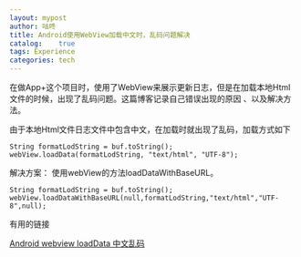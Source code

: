 ```yaml
---
layout: mypost
author: 咕咚
title: Android使用WebView加载中文时，乱码问题解决
catalog:    true
tags: Experience
categories: tech 
---
```

在做App+这个项目时，使用了WebView来展示更新日志，但是在加载本地Html文件的时候，出现了乱码问题。这篇博客记录自己错误出现的原因
、以及解决方法。

由于本地Html文件日志文件中包含中文，在加载时就出现了乱码，加载方式如下


    String formatLodString = buf.toString();
    webView.loadData(formatLodString, "text/html", "UTF-8");

解决方案：
使用webView的方法loadDataWithBaseURL。

    String formatLodString = buf.toString();
    webView.loadDataWithBaseURL(null,formatLodString,"text/html","UTF-8",null);




有用的链接  

[Android webview loadData 中文乱码](http://blog.csdn.net/top_code/article/details/9163597)
